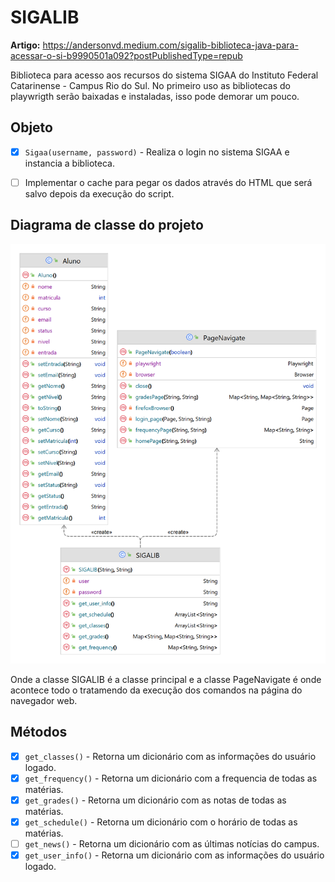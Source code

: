 # SIGALIB

**Artigo:** https://andersonvd.medium.com/sigalib-biblioteca-java-para-acessar-o-si-b9990501a092?postPublishedType=repub

Biblioteca para acesso aos recursos do sistema SIGAA do Instituto Federal Catarinense - Campus Rio do Sul.
No primeiro uso as bibliotecas do playwrigth serão baixadas e instaladas, isso pode demorar um pouco.

## Objeto

- [x] `Sigaa(username, password)` - Realiza o login no sistema SIGAA e instancia a biblioteca.
- [ ] Implementar o cache para pegar os dados através do HTML que será salvo depois da execução do script.


## Diagrama de classe do projeto
![Diagrama de classe](diagrama_classe.png)

Onde a classe SIGALIB é a classe principal e a classe PageNavigate é onde acontece todo o tratamendo da execução dos comandos na página do navegador web.

## Métodos

- [x] `get_classes()` - Retorna um dicionário com as informações do usuário logado.
- [x] `get_frequency()` - Retorna um dicionário com a frequencia de todas as matérias.
- [x] `get_grades()` - Retorna um dicionário com as notas de todas as matérias.
- [x] `get_schedule()` - Retorna um dicionário com o horário de todas as matérias.
- [ ] `get_news()` - Retorna um dicionário com as últimas notícias do campus.
- [x] `get_user_info()` - Retorna um dicionário com as informações do usuário logado.
